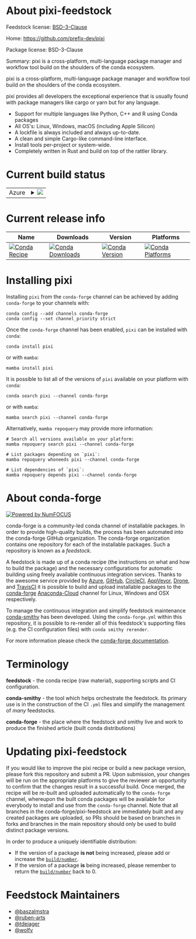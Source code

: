 About pixi-feedstock
====================

Feedstock license: [BSD-3-Clause](https://github.com/conda-forge/pixi-feedstock/blob/main/LICENSE.txt)

Home: https://github.com/prefix-dev/pixi

Package license: BSD-3-Clause

Summary: pixi is a cross-platform, multi-language package manager and workflow tool build on the shoulders of the conda ecosystem.

pixi is a cross-platform, multi-language package manager and workflow tool build on the shoulders of the conda ecosystem.

pixi provides all developers the exceptional experience that is usually found with package managers like cargo or yarn but for any language.


- Support for multiple languages like Python, C++ and R using Conda packages
- All OS's: Linux, Windows, macOS (including Apple Silicon)
- A lockfile is always included and always up-to-date.
- A clean and simple Cargo-like command-line interface.
- Install tools per-project or system-wide.
- Completely written in Rust and build on top of the rattler library.


Current build status
====================


<table>
    
  <tr>
    <td>Azure</td>
    <td>
      <details>
        <summary>
          <a href="https://dev.azure.com/conda-forge/feedstock-builds/_build/latest?definitionId=19563&branchName=main">
            <img src="https://dev.azure.com/conda-forge/feedstock-builds/_apis/build/status/pixi-feedstock?branchName=main">
          </a>
        </summary>
        <table>
          <thead><tr><th>Variant</th><th>Status</th></tr></thead>
          <tbody><tr>
              <td>linux_64</td>
              <td>
                <a href="https://dev.azure.com/conda-forge/feedstock-builds/_build/latest?definitionId=19563&branchName=main">
                  <img src="https://dev.azure.com/conda-forge/feedstock-builds/_apis/build/status/pixi-feedstock?branchName=main&jobName=linux&configuration=linux%20linux_64_" alt="variant">
                </a>
              </td>
            </tr><tr>
              <td>linux_aarch64</td>
              <td>
                <a href="https://dev.azure.com/conda-forge/feedstock-builds/_build/latest?definitionId=19563&branchName=main">
                  <img src="https://dev.azure.com/conda-forge/feedstock-builds/_apis/build/status/pixi-feedstock?branchName=main&jobName=linux&configuration=linux%20linux_aarch64_" alt="variant">
                </a>
              </td>
            </tr><tr>
              <td>osx_64</td>
              <td>
                <a href="https://dev.azure.com/conda-forge/feedstock-builds/_build/latest?definitionId=19563&branchName=main">
                  <img src="https://dev.azure.com/conda-forge/feedstock-builds/_apis/build/status/pixi-feedstock?branchName=main&jobName=osx&configuration=osx%20osx_64_" alt="variant">
                </a>
              </td>
            </tr><tr>
              <td>osx_arm64</td>
              <td>
                <a href="https://dev.azure.com/conda-forge/feedstock-builds/_build/latest?definitionId=19563&branchName=main">
                  <img src="https://dev.azure.com/conda-forge/feedstock-builds/_apis/build/status/pixi-feedstock?branchName=main&jobName=osx&configuration=osx%20osx_arm64_" alt="variant">
                </a>
              </td>
            </tr><tr>
              <td>win_64</td>
              <td>
                <a href="https://dev.azure.com/conda-forge/feedstock-builds/_build/latest?definitionId=19563&branchName=main">
                  <img src="https://dev.azure.com/conda-forge/feedstock-builds/_apis/build/status/pixi-feedstock?branchName=main&jobName=win&configuration=win%20win_64_" alt="variant">
                </a>
              </td>
            </tr>
          </tbody>
        </table>
      </details>
    </td>
  </tr>
</table>

Current release info
====================

| Name | Downloads | Version | Platforms |
| --- | --- | --- | --- |
| [![Conda Recipe](https://img.shields.io/badge/recipe-pixi-green.svg)](https://anaconda.org/conda-forge/pixi) | [![Conda Downloads](https://img.shields.io/conda/dn/conda-forge/pixi.svg)](https://anaconda.org/conda-forge/pixi) | [![Conda Version](https://img.shields.io/conda/vn/conda-forge/pixi.svg)](https://anaconda.org/conda-forge/pixi) | [![Conda Platforms](https://img.shields.io/conda/pn/conda-forge/pixi.svg)](https://anaconda.org/conda-forge/pixi) |

Installing pixi
===============

Installing `pixi` from the `conda-forge` channel can be achieved by adding `conda-forge` to your channels with:

```
conda config --add channels conda-forge
conda config --set channel_priority strict
```

Once the `conda-forge` channel has been enabled, `pixi` can be installed with `conda`:

```
conda install pixi
```

or with `mamba`:

```
mamba install pixi
```

It is possible to list all of the versions of `pixi` available on your platform with `conda`:

```
conda search pixi --channel conda-forge
```

or with `mamba`:

```
mamba search pixi --channel conda-forge
```

Alternatively, `mamba repoquery` may provide more information:

```
# Search all versions available on your platform:
mamba repoquery search pixi --channel conda-forge

# List packages depending on `pixi`:
mamba repoquery whoneeds pixi --channel conda-forge

# List dependencies of `pixi`:
mamba repoquery depends pixi --channel conda-forge
```


About conda-forge
=================

[![Powered by
NumFOCUS](https://img.shields.io/badge/powered%20by-NumFOCUS-orange.svg?style=flat&colorA=E1523D&colorB=007D8A)](https://numfocus.org)

conda-forge is a community-led conda channel of installable packages.
In order to provide high-quality builds, the process has been automated into the
conda-forge GitHub organization. The conda-forge organization contains one repository
for each of the installable packages. Such a repository is known as a *feedstock*.

A feedstock is made up of a conda recipe (the instructions on what and how to build
the package) and the necessary configurations for automatic building using freely
available continuous integration services. Thanks to the awesome service provided by
[Azure](https://azure.microsoft.com/en-us/services/devops/), [GitHub](https://github.com/),
[CircleCI](https://circleci.com/), [AppVeyor](https://www.appveyor.com/),
[Drone](https://cloud.drone.io/welcome), and [TravisCI](https://travis-ci.com/)
it is possible to build and upload installable packages to the
[conda-forge](https://anaconda.org/conda-forge) [Anaconda-Cloud](https://anaconda.org/)
channel for Linux, Windows and OSX respectively.

To manage the continuous integration and simplify feedstock maintenance
[conda-smithy](https://github.com/conda-forge/conda-smithy) has been developed.
Using the ``conda-forge.yml`` within this repository, it is possible to re-render all of
this feedstock's supporting files (e.g. the CI configuration files) with ``conda smithy rerender``.

For more information please check the [conda-forge documentation](https://conda-forge.org/docs/).

Terminology
===========

**feedstock** - the conda recipe (raw material), supporting scripts and CI configuration.

**conda-smithy** - the tool which helps orchestrate the feedstock.
                   Its primary use is in the construction of the CI ``.yml`` files
                   and simplify the management of *many* feedstocks.

**conda-forge** - the place where the feedstock and smithy live and work to
                  produce the finished article (built conda distributions)


Updating pixi-feedstock
=======================

If you would like to improve the pixi recipe or build a new
package version, please fork this repository and submit a PR. Upon submission,
your changes will be run on the appropriate platforms to give the reviewer an
opportunity to confirm that the changes result in a successful build. Once
merged, the recipe will be re-built and uploaded automatically to the
`conda-forge` channel, whereupon the built conda packages will be available for
everybody to install and use from the `conda-forge` channel.
Note that all branches in the conda-forge/pixi-feedstock are
immediately built and any created packages are uploaded, so PRs should be based
on branches in forks and branches in the main repository should only be used to
build distinct package versions.

In order to produce a uniquely identifiable distribution:
 * If the version of a package **is not** being increased, please add or increase
   the [``build/number``](https://docs.conda.io/projects/conda-build/en/latest/resources/define-metadata.html#build-number-and-string).
 * If the version of a package **is** being increased, please remember to return
   the [``build/number``](https://docs.conda.io/projects/conda-build/en/latest/resources/define-metadata.html#build-number-and-string)
   back to 0.

Feedstock Maintainers
=====================

* [@baszalmstra](https://github.com/baszalmstra/)
* [@ruben-arts](https://github.com/ruben-arts/)
* [@tdejager](https://github.com/tdejager/)
* [@wolfv](https://github.com/wolfv/)


<!-- dummy commit to enable rerendering -->

